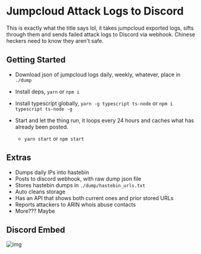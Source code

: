 # Jumpcloud Attack Logs to Discord

This is exactly what the title says lol, it takes jumpcloud exported logs, sifts through them and sends failed attack logs to Discord via webhook. Chinese heckers need to know they aren't safe.

## Getting Started

- Download json of jumpcloud logs daily, weekly, whatever, place in `./dump`

- Install deps, `yarn` or `npm i`

- Install typescript globally, `yarn -g typescript ts-node` or `npm i typescript ts-node -g`

- Start and let the thing run, it loops every 24 hours and caches what has already been posted.

  - `yarn start` or `npm start`

## Extras

- Dumps daily IPs into hastebin
- Posts to discord webhook, with raw dump json file
- Stores hastebin dumps in `./dump/hastebin_urls.txt`
- Auto cleans storage
- Has an API that shows both current ones and prior stored URLs
- Reports attackers to ARIN whois abuse contacts
- More??? Maybe

## Discord Embed

![img](https://i.imgur.com/KKfna15.png)
